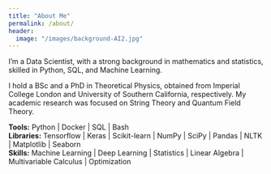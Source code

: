 ```yaml
---
title: "About Me"
permalink: /about/
header:
  image: "/images/background-AI2.jpg"
---
```


I’m a Data Scientist, with a strong background in mathematics and statistics, skilled in Python, SQL, and Machine Learning.

I hold a BSc and a PhD in Theoretical Physics, obtained from Imperial College London and University of Southern California, respectively. My academic research was focused on String Theory and Quantum Field Theory.

**Tools:** Python \| Docker \| SQL \| Bash <br/>
**Libraries:** Tensorflow \| Keras \| Scikit-learn \| NumPy \| SciPy \| Pandas \| NLTK \| Matplotlib \| Seaborn <br/>
**Skills:** Machine Learning \| Deep Learning \| Statistics \| Linear Algebra \| Multivariable Calculus \| Optimization